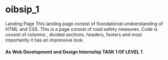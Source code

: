 # oibsip_1
Landing Page
This landing page consist of foundational undeerstanding of HTML and CSS. 
This is a page consist of road safety measures.
Code is consist of columns , divided sections, headers, footers and most importantly it has an impressive look.


#### As Web Development and Design Internship TASK 1 OF LEVEL 1
